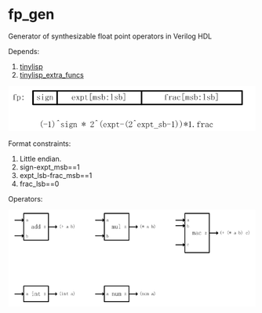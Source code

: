 # fp_gen
Generator of synthesizable float point operators in Verilog HDL

Depends:
1. [tinylisp](https://github.com/Robert-van-Engelen/tinylisp)
2. [tinylisp_extra_funcs](https://github.com/BHa2R00/tinylisp_extra_funcs)

![format](https://github.com/BHa2R00/fp_gen/blob/main/20230612215725_922x169_scrot.png)

Format constraints:
1. Little endian.
2. sign-expt_msb==1
3. expt_lsb-frac_msb==1
4. frac_lsb==0

Operators:

![operators](https://github.com/BHa2R00/fp_gen/blob/main/20230614215608_840x328_scrot.png)
